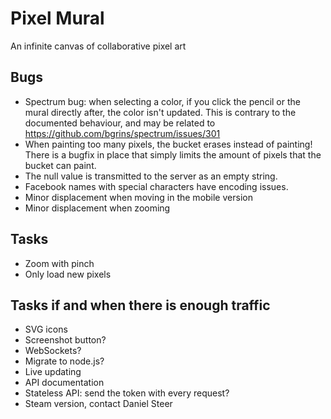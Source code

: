 Pixel Mural
===========
An infinite canvas of collaborative pixel art

Bugs
----
* Spectrum bug: when selecting a color, if you click the pencil or the mural directly after, the color isn't updated.
This is contrary to the documented behaviour, and may be related to https://github.com/bgrins/spectrum/issues/301
* When painting too many pixels, the bucket erases instead of painting! There is a bugfix in place that simply limits
the amount of pixels that the bucket can paint.
* The null value is transmitted to the server as an empty string.
* Facebook names with special characters have encoding issues.
* Minor displacement when moving in the mobile version
* Minor displacement when zooming

Tasks
-----
* Zoom with pinch
* Only load new pixels

Tasks if and when there is enough traffic
-----------------------------------------
* SVG icons
* Screenshot button?
* WebSockets?
* Migrate to node.js?
* Live updating
* API documentation
* Stateless API: send the token with every request?
* Steam version, contact Daniel Steer